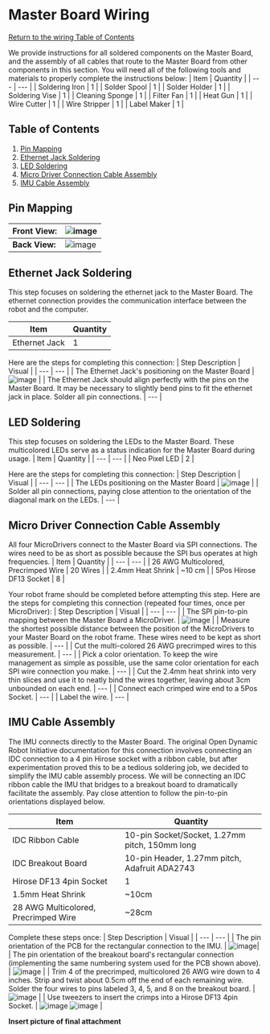 # Master Board Wiring
[Return to the wiring Table of Contents](https://github.com/EmiliaPsacharopoulos/Quadruped-8dof-Robot/tree/main/Wiring#table-of-contents)

We provide instructions for all soldered components on the Master Board, and the assembly of all cables that route to the Master Board from other components in this section.
You will need all of the following tools and materials to properly complete the instructions below:
| Item | Quantity | 
| --- | --- |
| Soldering Iron | 1 |
| Solder Spool | 1 |
| Solder Holder | 1 |
| Soldering Vise | 1 |
| Cleaning Sponge | 1 |
| Filter Fan | 1 |
| Heat Gun | 1 |
| Wire Cutter | 1 |
| Wire Stripper | 1 |
| Label Maker | 1 |


## Table of Contents
1. [Pin Mapping](https://github.com/EmiliaPsacharopoulos/Quadruped-8dof-Robot/blob/main/Wiring/Master%20Board%20Wiring/README.md#pin-mapping)
2. [Ethernet Jack Soldering](https://github.com/EmiliaPsacharopoulos/Quadruped-8dof-Robot/blob/main/Wiring/Master%20Board%20Wiring/README.md#ethernet-jack-soldering)
3. [LED Soldering](https://github.com/EmiliaPsacharopoulos/Quadruped-8dof-Robot/blob/main/Wiring/Master%20Board%20Wiring/README.md#led-soldering)
4. [Micro Driver Connection Cable Assembly](https://github.com/EmiliaPsacharopoulos/Quadruped-8dof-Robot/blob/main/Wiring/Master%20Board%20Wiring/README.md#micro-driver-connection-cable-assembly)
5. [IMU Cable Assembly](https://github.com/EmiliaPsacharopoulos/Quadruped-8dof-Robot/blob/main/Wiring/Master%20Board%20Wiring/README.md#imu-cable-assembly)


## Pin Mapping
| **Front View:** | ![image](https://user-images.githubusercontent.com/84528674/119567724-aa8d9f80-bd7a-11eb-8e6f-2d004598f861.png) | 
| --- | --- |
| **Back View:** | ![image](https://user-images.githubusercontent.com/84528674/119568004-03f5ce80-bd7b-11eb-9032-dd6e481519e0.png) |


## Ethernet Jack Soldering
This step focuses on soldering the ethernet jack to the Master Board. The ethernet connection provides the communication interface between the robot and the computer.

| Item | Quantity | 
| --- | --- |
| Ethernet Jack | 1 |

Here are the steps for completing this connection:
| Step Description | Visual | 
| --- | --- |
| The Ethernet Jack's positioning on the Master Board | ![image](https://user-images.githubusercontent.com/84528674/122260368-2f169e00-cea1-11eb-88e0-38111e2bd007.png) |
| The Ethernet Jack should align perfectly with the pins on the Master Board. It may be necessary to slightly bend pins to fit the ethernet jack in place. Solder all pin connections. | --- |


## LED Soldering
This step focuses on soldering the LEDs to the Master Board. These multicolored LEDs serve as a status indication for the Master Board during usage.
| Item | Quantity | 
| --- | --- |
| Neo Pixel LED | 2 |

Here are the steps for completing this connection:
| Step Description | Visual | 
| --- | --- |
| The LEDs positioning on the Master Board | ![image](https://user-images.githubusercontent.com/84528674/122260155-eeb72000-cea0-11eb-9718-318d961b9f64.png) |
| Solder all pin connections, paying close attention to the orientation of the diagonal mark on the LEDs. | --- |


## Micro Driver Connection Cable Assembly
All four MicroDrivers connect to the Master Board via SPI connections. The wires need to be as short as possible because the SPI bus operates at high frequencies.
| Item | Quantity | 
| --- | --- |
| 26 AWG Multicolored, Precrimped Wire | 20 Wires |
| 2.4mm Heat Shrink | ~10 cm |
| 5Pos Hirose DF13 Socket | 8 |


Your robot frame should be completed before attempting this step. Here are the steps for completing this connection (repeated four times, once per MicroDriver):
| Step Description | Visual | 
| --- | --- |
| The SPI pin-to-pin mapping between the Master Board a MicroDriver. | ![image](https://user-images.githubusercontent.com/84528674/122260026-cfb88e00-cea0-11eb-882e-cc0b4047b27d.png) |
| Measure the shortest possible distance between the position of the MicroDrivers to your Master Board on the robot frame. These wires need to be kept as short as possible. | --- |
| Cut the multi-colored 26 AWG precrimped wires to this measurement. | --- |
| Pick a color orientation. To keep the wire management as simple as possible, use the same color orientation for each SPI wire connection you make. | --- |
| Cut the 2.4mm heat shrink into very thin slices and use it to neatly bind the wires together, leaving about 3cm unbounded on each end. | --- |
| Connect each crimped wire end to a 5Pos Socket. | --- |
| Label the wire. | --- |


## IMU Cable Assembly
The IMU connects directly to the Master Board. The original Open Dynamic Robot Initiative documentation for this connection involves connecting an IDC connection to a 4 pin Hirose socket with a ribbon cable, but after experimentation proved this to be a tedious soldering job, we decided to simplify the IMU cable assembly process. We will be connecting an IDC ribbon cable the IMU that bridges to a breakout board to dramatically facilitate the assembly. Pay close attention to follow the pin-to-pin orientations displayed below.

| Item | Quantity | 
| --- | --- |
| IDC Ribbon Cable | 10-pin Socket/Socket, 1.27mm pitch, 150mm long |
| IDC Breakout Board | 10-pin Header, 1.27mm pitch, Adafruit ADA2743 | 
| Hirose DF13 4pin Socket | 1 |
| 1.5mm Heat Shrink | ~10cm |
| 28 AWG Multicolored, Precrimped Wire | ~28cm |

Complete these steps once: 
| Step Description | Visual | 
| --- | --- |
| The pin orientation of the PCB for the rectangular connection to the IMU. | ![image](https://user-images.githubusercontent.com/84528674/122276571-ea93fe00-ceb2-11eb-9ed0-065c347881fe.png)|
| The pin orientation of the breakout board's rectangular connection (implementing the same numbering system used for the PCB shown above). | ![image](https://user-images.githubusercontent.com/84528674/122278780-4a8ba400-ceb5-11eb-9b52-23623555d33e.png) |
| Trim 4 of the precrimped, multicolored 26 AWG wire down to 4 inches. Strip and twist about 0.5cm off the end of each remaining wire. Solder the four wires to pins labeled 3, 4, 5, and 8 on the breakout board. | ![image](https://user-images.githubusercontent.com/84528674/124943562-99bb8500-dfda-11eb-8935-78829e1b697e.png) |
| Use tweezers to insert the crimps into a Hirose DF13 4pin Socket. | ![image](https://user-images.githubusercontent.com/84528674/122281077-dbfc1580-ceb7-11eb-93e6-474dbb25f1d5.png) ![image](https://user-images.githubusercontent.com/84528674/124944899-b1dfd400-dfdb-11eb-90f3-86fb19afa667.png) |


**Insert picture of final attachment**
